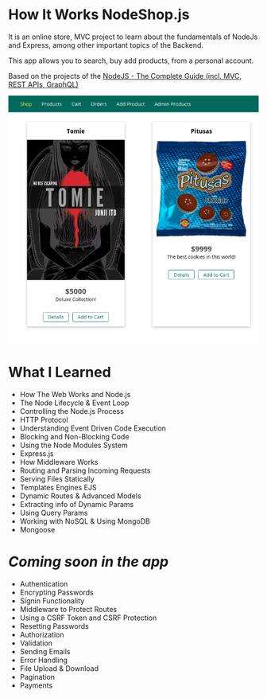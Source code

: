 # How It Works NodeShop.js

It is an online store, MVC project to learn about the fundamentals of NodeJs and Express, among other important topics of the Backend.

This app allows you to search, buy add products, from a personal account.

Based on the projects of the [NodeJS - The Complete Guide (incl. MVC, REST APIs, GraphQL)](https://www.udemy.com/course/nodejs-the-complete-guide/)

![Now in development](https://raw.githubusercontent.com/LuisCusihuaman/NodeShop.js/master/docs/imagen.png)
# What I Learned

- How The Web Works and Node.js
- The Node Lifecycle & Event Loop
- Controlling the Node.js Process
- HTTP Protocol
- Understanding Event Driven Code Execution
- Blocking and Non-Blocking Code
- Using the Node Modules System
- Express.js
- How Middleware Works
- Routing and Parsing Incoming Requests
- Serving Files Statically 
- Templates Engines EJS
- Dynamic Routes & Advanced Models
- Extracting info of Dynamic Params
- Using Query Params
- Working with NoSQL & Using MongoDB
- Mongoose

# *Coming soon in the app* 
- Authentication
- Encrypting Passwords
- Signin Functionality
- Middleware to Protect Routes
- Using a CSRF Token and CSRF Protection
- Resetting Passwords
- Authorization
- Validation
- Sending Emails
- Error Handling
- File Upload & Download
- Pagination
- Payments